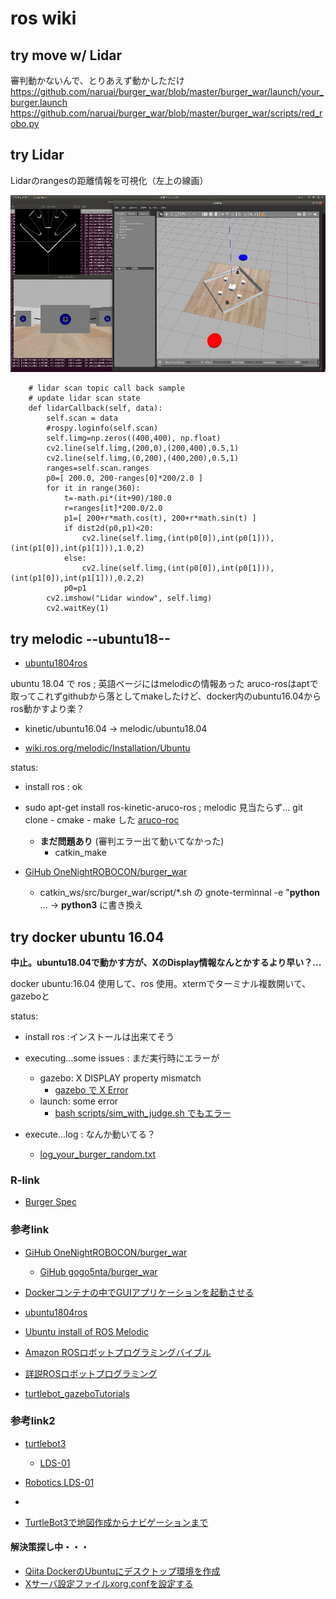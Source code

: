 # ros wiki

## try move w/ Lidar

審判動かないんで、とりあえず動かしただけ
https://github.com/naruai/burger_war/blob/master/burger_war/launch/your_burger.launch
https://github.com/naruai/burger_war/blob/master/burger_war/scripts/red_robo.py

## try Lidar

Lidarのrangesの距離情報を可視化（左上の線画）

![](Screenshot-from-2020-02-22-17-17-46.jpg)

~~~
    # lidar scan topic call back sample
    # update lidar scan state
    def lidarCallback(self, data):
        self.scan = data
        #rospy.loginfo(self.scan)
        self.limg=np.zeros((400,400), np.float)
        cv2.line(self.limg,(200,0),(200,400),0.5,1)
        cv2.line(self.limg,(0,200),(400,200),0.5,1)
        ranges=self.scan.ranges
        p0=[ 200.0, 200-ranges[0]*200/2.0 ]
        for it in range(360):
            t=-math.pi*(it+90)/180.0
            r=ranges[it]*200.0/2.0
            p1=[ 200+r*math.cos(t), 200+r*math.sin(t) ]
            if dist2d(p0,p1)<20:
                cv2.line(self.limg,(int(p0[0]),int(p0[1])),(int(p1[0]),int(p1[1])),1.0,2)
            else:
                cv2.line(self.limg,(int(p0[0]),int(p0[1])),(int(p1[0]),int(p1[1])),0.2,2)
            p0=p1
        cv2.imshow("Lidar window", self.limg)
        cv2.waitKey(1)
~~~

## try melodic --ubuntu18--

  - [ubuntu1804ros](https://symfoware.blog.fc2.com/blog-entry-2265.html)

ubuntu 18.04 で ros ; 英語ページにはmelodicの情報あった
aruco-rosはaptで取ってこれずgithubから落としてmakeしたけど、docker内のubuntu16.04からros動かすより楽？

  - kinetic/ubuntu16.04 -> melodic/ubuntu18.04

  - [wiki.ros.org/melodic/Installation/Ubuntu](http://wiki.ros.org/melodic/Installation/Ubuntu)

status:
  - install ros : ok

  - sudo apt-get install ros-kinetic-aruco-ros ; melodic 見当たらず… git clone - cmake - make した [aruco-roc](https://github.com/pal-robotics/aruco_ros)
    - **まだ問題あり** (審判エラー出て動いてなかった)
      - catkin_make

  - [GiHub OneNightROBOCON/burger_war](https://github.com/OneNightROBOCON/burger_war/blob/master/README.md)
    - catkin_ws/src/burger_war/script/*.sh の gnote-terminnal -e "**python** ... -> **python3** に書き換え

## try docker ubuntu 16.04

**中止。ubuntu18.04で動かす方が、XのDisplay情報なんとかするより早い？...**

docker ubuntu:16.04 使用して、ros 使用。xtermでターミナル複数開いて、gazeboと

status:
  - install ros :インストールは出来てそう 

  - executing...some issues : まだ実行時にエラーが
    - gazebo:  X DISPLAY property mismatch
      - [gazebo で X Error](https://github.com/naruai/wiki/blob/master/ros/errlog_gazebo.txt)
    - launch:  some error
      - [bash scripts/sim_with_judge.sh でもエラー](https://github.com/naruai/wiki/blob/master/ros/errlog_sim_with_judge.txt)

  - execute...log : なんか動いてる？
    - [log_your_burger_random.txt](https://github.com/naruai/wiki/blob/master/ros/log_your_burger_random.txt)

### R-link

  - [Burger Spec](https://github.com/naruai/burger_war/blob/master/doc/burger_spec.pdf)
  
  
### 参考link

  - [GiHub OneNightROBOCON/burger_war](https://github.com/OneNightROBOCON/burger_war/blob/master/README.md)
    - [GiHub gogo5nta/burger_war](https://github.com/gogo5nta/burger_war/blob/master/README.md)
  - [Dockerコンテナの中でGUIアプリケーションを起動させる](https://unskilled.site/docker%E3%82%B3%E3%83%B3%E3%83%86%E3%83%8A%E3%81%AE%E4%B8%AD%E3%81%A7gui%E3%82%A2%E3%83%97%E3%83%AA%E3%82%B1%E3%83%BC%E3%82%B7%E3%83%A7%E3%83%B3%E3%82%92%E8%B5%B7%E5%8B%95%E3%81%95%E3%81%9B%E3%82%8B/)

  - [ubuntu1804ros](https://symfoware.blog.fc2.com/blog-entry-2265.html)
  - [Ubuntu install of ROS Melodic](http://wiki.ros.org/melodic/Installation/Ubuntu)

  - [Amazon ROSロボットプログラミングバイブル](https://www.amazon.co.jp/dp/4274221962/ref=cm_sw_r_cp_ep_dp_lH4KAb6JMS670)

  - [詳説ROSロボットプログラミング](https://github.com/bmagyar/rosbook_jp)

  - [turtlebot_gazeboTutorials](http://wiki.ros.org/turtlebot_gazebo/Tutorials/indigo/Make%20a%20map%20and%20navigate%20with%20it)




### 参考link2

  - [turtlebot3](http://emanual.robotis.com/docs/en/platform/turtlebot3/basic_operation/)
    - [LDS-01](http://emanual.robotis.com/docs/en/platform/turtlebot3/appendix_lds_01/)

  - [Robotics LDS-01](http://www.robotis.us/360-laser-distance-sensor-lds-01-lidar/)

  - []()

  - [TurtleBot3で地図作成からナビゲーションまで](https://proc-cpuinfo.fixstars.com/2018/11/turtlebot3-navigation/)


#### 解決策探し中・・・

  - [Qiita DockerのUbuntuにデスクトップ環境を作成](https://qiita.com/FukuharaYohei/items/a6c1e1a2ba8d1285cfa5)
  - [Xサーバ設定ファイルxorg.confを設定する](http://www.ne.jp/asahi/it/life/it/linux/linux_setting/xorg_conf.html)
   
